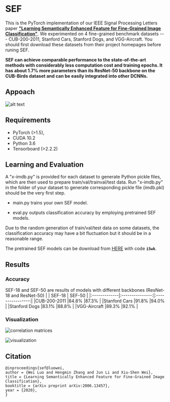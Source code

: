 # SEF
This is the PyTorch implementation of our IEEE Signal Processing Letters paper **["Learning Semantically Enhanced Feature for Fine-Grained Image Classification"](https://arxiv.org/abs/2006.13457)**. We experimented on 4 fine-grained benchmark datasets --- CUB-200-2011, Stanford Cars, Stanford Dogs, and VGG-Aircraft. You should first download these datasets from their project homepages before runing SEF.

**SEF can achieve comparable performance to the state-of-the-art methods with considerably less computation cost and training epochs. It has about 1.7% more parameters than its ResNet-50 backbone on the CUB-Birds dataset and can be easily integrated into other DCNNs.**

## Appoach

![alt text](https://github.com/cswluo/SEF/blob/master/figs/sef.png)

## Requirements

- PyTorch (>1.5), 
- CUDA 10.2 
- Python 3.6
- Tensorboard (>2.2.2)

## Learning and Evaluation
A "x-imdb.py" is provided for each dataset to generate Python pickle files, which are then used to prepare train/val/trainval/test data. Run "x-imdb.py" in the folder of your dataset to generate corresponding pickle file (imdb.pkl) should be the very first step.

- main.py trains your own SEF model.

- eval.py outputs classification accuracy by employing pretrained SEF models.   

Due to the random generation of train/val/test data on some datasets, the classification accuracy may have a bit fluctuation but it should be in a reasonable range.

The pretrained SEF models can be download from [HERE](https://pan.baidu.com/s/1r-mP0mQop20bSGnau6SUGg) with code **`i5wk`**. 

## Results

### Accuracy
SEF-18 and SEF-50 are results of models with different backbones (ResNet-18 and ResNet-50)
|              |        SEF-18    | SEF-50 |
|:-------------|:---------------:|:----------------:|
|CUB-200-2011  |84.8%            |87.3%             |
|Stanford Cars |91.8%            |94.0%             |
|Stanford Dogs |83.1%            |88.8%             |
|VGG-Aircraft  |89.3%            |92.1%             |

### Visualization
![correlation matrices](https://github.com/cswluo/SEF/blob/master/figs/corr.png)

![visualization](https://github.com/cswluo/SEF/blob/master/figs/visualization.png)

## Citation
```
@inproceedings{sef@luowei,
author = {Wei Luo and Hengmin Zhang and Jun Li and Xiu-Shen Wei},
title = {Learning Semantically Enhanced Feature for Fine-Grained Image Classification},
booktitle = {arXiv preprint arXiv:2006.13457},
year = {2020},
}
```
